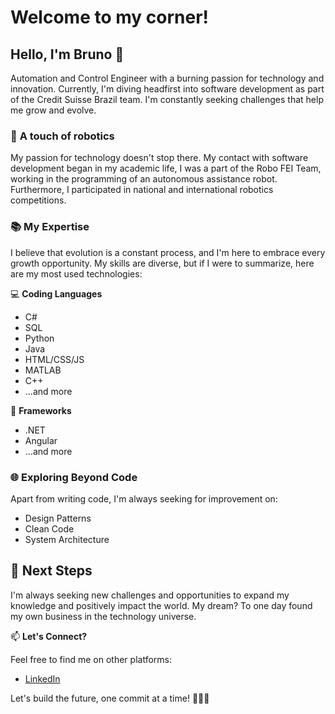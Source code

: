 # Welcome to my corner! 

## Hello, I'm Bruno 👋

Automation and Control Engineer with a burning passion for technology and innovation. Currently, I'm diving headfirst into software development as part of the Credit Suisse Brazil team.
I'm constantly seeking challenges that help me grow and evolve.

### 🤖 **A touch of robotics**

My passion for technology doesn't stop there. My contact with software development began in my academic life, I was a part of the Robo FEI Team, working in the programming of an autonomous assistance robot. Furthermore, I participated in national and international robotics competitions.

### 📚 **My Expertise**

I believe that evolution is a constant process, and I'm here to embrace every growth opportunity. My skills are diverse, but if I were to summarize, here are my most used technologies:

💻 **Coding Languages**

- C#
- SQL
- Python
- Java
- HTML/CSS/JS
- MATLAB
- C++
- ...and more

🚀 **Frameworks**

- .NET
- Angular
- ...and more

### 🌐 **Exploring Beyond Code**

Apart from writing code, I'm always seeking for improvement on:

- Design Patterns
- Clean Code
- System Architecture

## 🌟 Next Steps

I'm always seeking new challenges and opportunities to expand my knowledge and positively impact the world. My dream? To one day found my own business in the technology universe.

📫 **Let's Connect?**

Feel free to find me on other platforms:

- [LinkedIn](https://www.linkedin.com/in/brunofreitasv/)

Let's build the future, one commit at a time! 👨‍💻🌟
